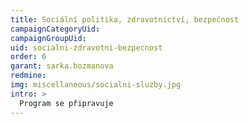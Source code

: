 ```yaml
---
title: Sociální politika, zdravotnictví, bezpečnost
campaignCategoryUid: 
campaignGroupUid: 
uid: socialni-zdravotni-bezpecnost
order: 6
garant: sarka.hozmanova
redmine: 
img: miscellaneous/socialni-sluzby.jpg
intro: >
  Program se připravuje
---
```

